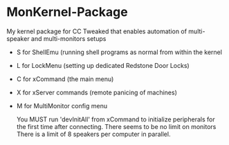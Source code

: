 # MonKernel-Package
My kernel package for CC Tweaked that enables automation of multi-speaker and multi-monitors setups
- S for ShellEmu (running shell programs as normal from within the kernel
- L for LockMenu (setting up dedicated Redstone Door Locks)
- C for xCommand (the main menu)
- X for xServer commands (remote panicing of machines)
- M for MultiMonitor config menu

  You MUST run 'devInitAll' from xCommand to initialize peripherals for the first time after connecting.
  There seems to be no limit on monitors
  There is a limit of 8 speakers per computer in parallel.
